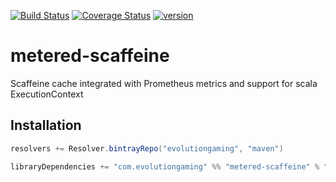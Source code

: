 [![Build Status](https://travis-ci.org/evolution-gaming/metered-scaffeine.svg)](https://travis-ci.org/evolution-gaming/metered-scaffeine) [![Coverage Status](https://coveralls.io/repos/evolution-gaming/metered-scaffeine/badge.svg)](https://coveralls.io/r/evolution-gaming/metered-scaffeine) [ ![version](https://api.bintray.com/packages/evolutiongaming/maven/metered-scaffeine/images/download.svg) ](https://bintray.com/evolutiongaming/maven/metered-scaffeine/_latestVersion)

# metered-scaffeine 
Scaffeine cache integrated with Prometheus metrics and support for scala ExecutionContext

## Installation
```scala
resolvers += Resolver.bintrayRepo("evolutiongaming", "maven")

libraryDependencies += "com.evolutiongaming" %% "metered-scaffeine" % "3.13"
```